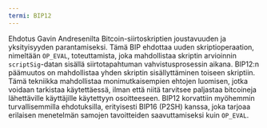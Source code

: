```yaml
---
termi: BIP12
---
```


Ehdotus Gavin Andresenilta Bitcoin-siirtoskriptien joustavuuden ja yksityisyyden parantamiseksi. Tämä BIP ehdottaa uuden skriptioperaation, nimeltään `OP_EVAL`, toteuttamista, joka mahdollistaa skriptin arvioinnin `scriptSig`-datan sisällä siirtotapahtuman vahvistusprosessin aikana. BIP12:n päämuutos on mahdollistaa yhden skriptin sisällyttäminen toiseen skriptiin. Tämä tekniikka mahdollistaa monimutkaisempien ehtojen luomisen, jotka voidaan tarkistaa käytettäessä, ilman että niitä tarvitsee paljastaa bitcoineja lähettäville käyttäjille käytettyyn osoitteeseen. BIP12 korvattiin myöhemmin turvallisemmilla ehdotuksilla, erityisesti BIP16 (P2SH) kanssa, joka tarjoaa erilaisen menetelmän samojen tavoitteiden saavuttamiseksi kuin `OP_EVAL`.
